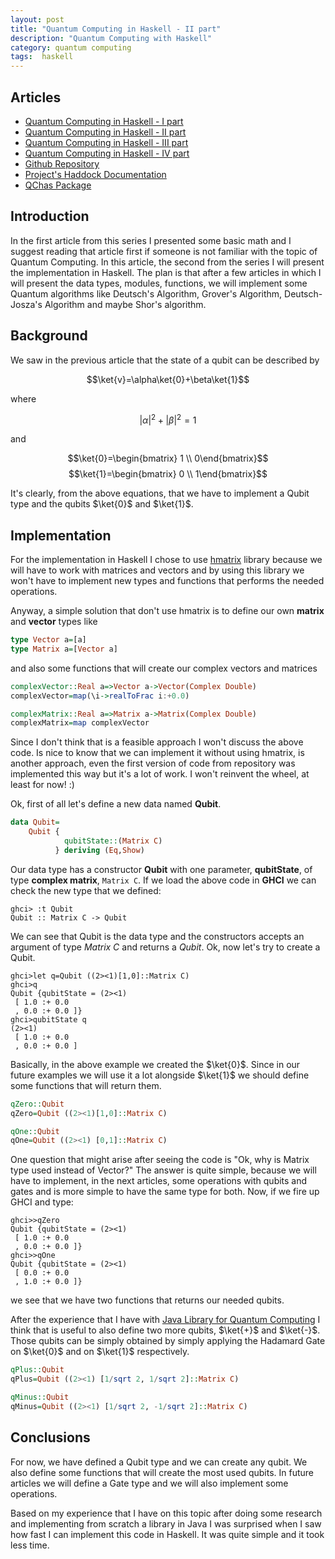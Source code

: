 ```yaml
---
layout: post
title: "Quantum Computing in Haskell - II part"
description: "Quantum Computing with Haskell"
category: quantum computing
tags:  haskell 
---
```


## Articles

* [Quantum Computing in Haskell - I part][first_article]
* [Quantum Computing in Haskell - II part][second_article]
* [Quantum Computing in Haskell - III part][third_article]
* [Quantum Computing in Haskell - IV part][fourth_article]
* [Github Repository][git_repo]
* [Project's Haddock Documentation][documentation]
* [QChas Package][package]

## Introduction

In the first article from this series I presented some basic math and I suggest reading that article first if someone is not familiar with the topic of Quantum Computing. In this article, the second from the series I will present the implementation in Haskell. The plan is that after a few articles in which I will present the data types, modules, functions, we will implement some Quantum algorithms like Deutsch's Algorithm, Grover's Algorithm, Deutsch-Josza's Algorithm and maybe Shor's algorithm.
<!--more-->

## Background

We saw in the previous article that the state of a qubit can be described by

$\newcommand{\ket}[1]{\left|{#1}\right\rangle}$
$\newcommand{\bra}[1]{\left\langle{#1}\right|}$
$$\ket{v}=\alpha\ket{0}+\beta\ket{1}$$

where

$${|\alpha|}^2+{|\beta|}^2=1$$

and 

$$\ket{0}=\begin{bmatrix} 1 \\ 0\end{bmatrix}$$
$$\ket{1}=\begin{bmatrix} 0 \\ 1\end{bmatrix}$$

It's clearly, from the above equations, that we have to implement a Qubit type and the qubits $\ket{0}$ and $\ket{1}$.

## Implementation

For the implementation in Haskell I chose to use [hmatrix][1] library because we will have to work with matrices and vectors and by using this library we won't have to implement new types and functions that performs the needed operations. 

Anyway, a simple solution that don't use hmatrix is to define our own **matrix** and **vector** types like 

```haskell
type Vector a=[a]
type Matrix a=[Vector a]
```

and also some functions that will create our complex vectors and matrices

```haskell
complexVector::Real a=>Vector a->Vector(Complex Double)
complexVector=map(\i->realToFrac i:+0.0)

complexMatrix::Real a=>Matrix a->Matrix(Complex Double)
complexMatrix=map complexVector
```
Since I don't think that is a feasible approach I won't discuss the above code. Is nice to know that we can implement it without using hmatrix, is another approach, even the first version of code from repository was implemented this way but it's a lot of work. I won't reinvent the wheel, at least for now! :)

Ok, first of all let's define a new data named **Qubit**.

```haskell
data Qubit=
    Qubit {
            qubitState::(Matrix C) 
          } deriving (Eq,Show)
```
Our data type has a constructor **Qubit** with one parameter, **qubitState**, of type **complex matrix**, `Matrix C`. If we load the above code in **GHCI** we can check the new type that we defined:

```
ghci> :t Qubit
Qubit :: Matrix C -> Qubit

```
We can see that Qubit is the data type and the constructors accepts an argument of type *Matrix C* and returns a *Qubit*. Ok, now let's try to create a Qubit.

```
ghci>let q=Qubit ((2><1)[1,0]::Matrix C)
ghci>q
Qubit {qubitState = (2><1)
 [ 1.0 :+ 0.0
 , 0.0 :+ 0.0 ]}
ghci>qubitState q
(2><1)
 [ 1.0 :+ 0.0
 , 0.0 :+ 0.0 ]
```

Basically, in the above example we created the $\ket{0}$. Since in our future examples we will use it a lot alongside $\ket{1}$ we should define some functions that will return them.

```haskell
qZero::Qubit
qZero=Qubit ((2><1)[1,0]::Matrix C)

qOne::Qubit
qOne=Qubit ((2><1) [0,1]::Matrix C)
```

One question that might arise after seeing the code is "Ok, why is Matrix type used instead of Vector?" The answer is quite simple, because we will have to implement, in the next articles, some operations with qubits and gates and is more simple to have the same type for both. Now, if we fire up GHCI and type:

```
ghci>>qZero
Qubit {qubitState = (2><1)
 [ 1.0 :+ 0.0
 , 0.0 :+ 0.0 ]}
ghci>>qOne
Qubit {qubitState = (2><1)
 [ 0.0 :+ 0.0
 , 1.0 :+ 0.0 ]}
```
we see that we have two functions that returns our needed qubits. 

After the experience that I have with [Java Library for Quantum Computing][2] I think that is useful to also define two more qubits, $\ket{+}$ and $\ket{-}$. Those qubits can be simply obtained by simply applying the Hadamard Gate on $\ket{0}$ and on $\ket{1}$ respectively.

```haskell
qPlus::Qubit
qPlus=Qubit ((2><1) [1/sqrt 2, 1/sqrt 2]::Matrix C)

qMinus::Qubit 
qMinus=Qubit ((2><1) [1/sqrt 2, -1/sqrt 2]::Matrix C)
```

## Conclusions

For now, we have defined a Qubit type and we can create any qubit. We also define some functions that will create the most used qubits. In future articles we will define a Gate type and we will also implement some operations. 

Based on my experience that I have on this topic after doing some research and implementing from scratch a library in Java I was surprised when I saw how fast I can implement this code in Haskell. It was quite simple and it took less time.

[first_article]: 2017-07-26-Quantum-Computing-in-Haskell.html
[second_article]: 2017-07-28-Quantum-Computing-in-Haskell-second-part.html
[third_article]: 2017-08-01-Quantum-Computing-in-Haskell-third-part.html
[fourth_article]: 2017-08-18-Quantum-Computing-in-Haskell-fourth-part.html
[git_repo]: https://github.com/ardeleanasm/qchas
[documentation]: https://ardeleanasm.github.io/qchas/
[package]: https://hackage.haskell.org/package/qchas

[1]: https://hackage.haskell.org/package/hmatrix
[2]: https://github.com/ardeleanasm/quantum_computing